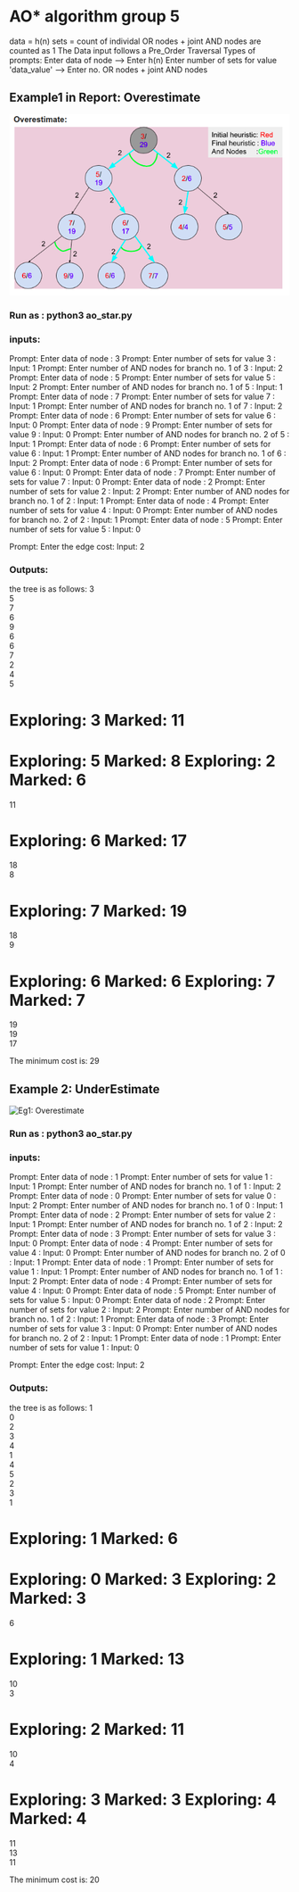 # AO\* algorithm group 5

data = h(n)
sets = count of individal OR nodes + joint AND nodes are counted as 1
The Data input follows a Pre_Order Traversal
Types of prompts:
Enter data of node --> Enter h(n)
Enter number of sets for value 'data_value' --> Enter no. OR nodes + joint AND nodes

## Example1 in Report: Overestimate

![Eg1: Overestimate](pics/overstimates.png)

### Run as : python3 ao_star.py

### inputs:

Prompt: Enter data of node : 3
Prompt: Enter number of sets for value 3 :
Input: 1
Prompt: Enter number of AND nodes for branch no. 1 of 3 :
Input: 2
Prompt: Enter data of node : 5
Prompt: Enter number of sets for value 5 :
Input: 2
Prompt: Enter number of AND nodes for branch no. 1 of 5 :
Input: 1
Prompt: Enter data of node : 7
Prompt: Enter number of sets for value 7 :
Input: 1
Prompt: Enter number of AND nodes for branch no. 1 of 7 :
Input: 2
Prompt: Enter data of node : 6
Prompt: Enter number of sets for value 6 :
Input: 0
Prompt: Enter data of node : 9
Prompt: Enter number of sets for value 9 :
Input: 0
Prompt: Enter number of AND nodes for branch no. 2 of 5 :
Input: 1
Prompt: Enter data of node : 6
Prompt: Enter number of sets for value 6 :
Input: 1
Prompt: Enter number of AND nodes for branch no. 1 of 6 :
Input: 2
Prompt: Enter data of node : 6
Prompt: Enter number of sets for value 6 :
Input: 0
Prompt: Enter data of node : 7
Prompt: Enter number of sets for value 7 :
Input: 0
Prompt: Enter data of node : 2
Prompt: Enter number of sets for value 2 :
Input: 2
Prompt: Enter number of AND nodes for branch no. 1 of 2 :
Input: 1
Prompt: Enter data of node : 4
Prompt: Enter number of sets for value 4 :
Input: 0
Prompt: Enter number of AND nodes for branch no. 2 of 2 :
Input: 1
Prompt: Enter data of node : 5
Prompt: Enter number of sets for value 5 :
Input: 0

Prompt: Enter the edge cost:
Input: 2

### Outputs:

the tree is as follows:
3  
5  
7  
6  
9  
6  
6  
7  
2  
4  
5

Exploring: 3
Marked: 11
====================

Exploring: 5
Marked: 8
Exploring: 2
Marked: 6
====================
11

Exploring: 6
Marked: 17
====================
18  
8

Exploring: 7
Marked: 19
====================
18  
9

Exploring: 6
Marked: 6
Exploring: 7
Marked: 7
====================
19  
19  
17

The minimum cost is: 29

## Example 2: UnderEstimate

![Eg1: Overestimate](pics/underestimates.png)

### Run as : python3 ao_star.py

### inputs:

Prompt: Enter data of node : 1
Prompt: Enter number of sets for value 1 :
Input: 1
Prompt: Enter number of AND nodes for branch no. 1 of 1 :
Input: 2
Prompt: Enter data of node : 0
Prompt: Enter number of sets for value 0 :
Input: 2
Prompt: Enter number of AND nodes for branch no. 1 of 0 :
Input: 1
Prompt: Enter data of node : 2
Prompt: Enter number of sets for value 2 :
Input: 1
Prompt: Enter number of AND nodes for branch no. 1 of 2 :
Input: 2
Prompt: Enter data of node : 3
Prompt: Enter number of sets for value 3 :
Input: 0
Prompt: Enter data of node : 4
Prompt: Enter number of sets for value 4 :
Input: 0
Prompt: Enter number of AND nodes for branch no. 2 of 0 :
Input: 1
Prompt: Enter data of node : 1
Prompt: Enter number of sets for value 1 :
Input: 1
Prompt: Enter number of AND nodes for branch no. 1 of 1 :
Input: 2
Prompt: Enter data of node : 4
Prompt: Enter number of sets for value 4 :
Input: 0
Prompt: Enter data of node : 5
Prompt: Enter number of sets for value 5 :
Input: 0
Prompt: Enter data of node : 2
Prompt: Enter number of sets for value 2 :
Input: 2
Prompt: Enter number of AND nodes for branch no. 1 of 2 :
Input: 1
Prompt: Enter data of node : 3
Prompt: Enter number of sets for value 3 :
Input: 0
Prompt: Enter number of AND nodes for branch no. 2 of 2 :
Input: 1
Prompt: Enter data of node : 1
Prompt: Enter number of sets for value 1 :
Input: 0

Prompt: Enter the edge cost:
Input: 2

### Outputs:

the tree is as follows:
1  
0  
2  
3  
4  
1  
4  
5  
2  
3  
1

Exploring: 1
Marked: 6
====================

Exploring: 0
Marked: 3
Exploring: 2
Marked: 3
====================
6

Exploring: 1
Marked: 13
====================
10  
3

Exploring: 2
Marked: 11
====================
10  
4

Exploring: 3
Marked: 3
Exploring: 4
Marked: 4
====================
11  
13  
11

The minimum cost is: 20
